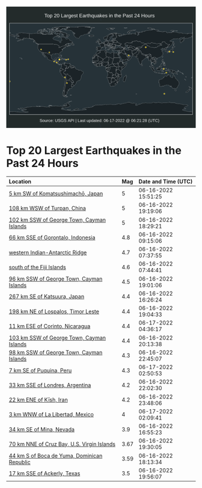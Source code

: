 ![Map](./map.png)

# Top 20 Largest Earthquakes in the Past 24 Hours

| Location | Mag | Date and Time (UTC) |
|:---|:---|:---|
| [5 km SW of Komatsushimachō, Japan](https://earthquake.usgs.gov/earthquakes/eventpage/us7000hhvk) | 5 | 06-16-2022 15:51:25 |
| [108 km WSW of Turpan, China](https://earthquake.usgs.gov/earthquakes/eventpage/us7000hhxq) | 5 | 06-16-2022 19:19:06 |
| [102 km SSW of George Town, Cayman Islands](https://earthquake.usgs.gov/earthquakes/eventpage/us7000hhxe) | 5 | 06-16-2022 18:29:21 |
| [66 km SSE of Gorontalo, Indonesia](https://earthquake.usgs.gov/earthquakes/eventpage/us7000hhr8) | 4.8 | 06-16-2022 09:15:06 |
| [western Indian-Antarctic Ridge](https://earthquake.usgs.gov/earthquakes/eventpage/us7000hhqs) | 4.7 | 06-16-2022 07:37:55 |
| [south of the Fiji Islands](https://earthquake.usgs.gov/earthquakes/eventpage/us7000hhqt) | 4.6 | 06-16-2022 07:44:41 |
| [96 km SSW of George Town, Cayman Islands](https://earthquake.usgs.gov/earthquakes/eventpage/us7000hhxl) | 4.5 | 06-16-2022 19:01:06 |
| [267 km SE of Katsuura, Japan](https://earthquake.usgs.gov/earthquakes/eventpage/us7000hhwp) | 4.4 | 06-16-2022 16:26:24 |
| [198 km NE of Lospalos, Timor Leste](https://earthquake.usgs.gov/earthquakes/eventpage/us7000hhxn) | 4.4 | 06-16-2022 19:04:33 |
| [11 km ESE of Corinto, Nicaragua](https://earthquake.usgs.gov/earthquakes/eventpage/us7000hi1b) | 4.4 | 06-17-2022 04:36:17 |
| [103 km SSW of George Town, Cayman Islands](https://earthquake.usgs.gov/earthquakes/eventpage/us7000hhye) | 4.4 | 06-16-2022 20:13:38 |
| [98 km SSW of George Town, Cayman Islands](https://earthquake.usgs.gov/earthquakes/eventpage/us7000hhzh) | 4.3 | 06-16-2022 22:45:07 |
| [7 km SE of Puquina, Peru](https://earthquake.usgs.gov/earthquakes/eventpage/us7000hi0t) | 4.3 | 06-17-2022 02:50:53 |
| [33 km SSE of Londres, Argentina](https://earthquake.usgs.gov/earthquakes/eventpage/us7000hhze) | 4.2 | 06-16-2022 22:02:30 |
| [22 km ENE of Kīsh, Iran](https://earthquake.usgs.gov/earthquakes/eventpage/us7000hhzq) | 4.2 | 06-16-2022 23:48:06 |
| [3 km WNW of La Libertad, Mexico](https://earthquake.usgs.gov/earthquakes/eventpage/us7000hi0r) | 4 | 06-17-2022 02:09:41 |
| [34 km SE of Mina, Nevada](https://earthquake.usgs.gov/earthquakes/eventpage/nn00841009) | 3.9 | 06-16-2022 16:55:23 |
| [70 km NNE of Cruz Bay, U.S. Virgin Islands](https://earthquake.usgs.gov/earthquakes/eventpage/pr2022167000) | 3.67 | 06-16-2022 19:30:05 |
| [44 km S of Boca de Yuma, Dominican Republic](https://earthquake.usgs.gov/earthquakes/eventpage/pr71354388) | 3.59 | 06-16-2022 18:13:34 |
| [17 km SSE of Ackerly, Texas](https://earthquake.usgs.gov/earthquakes/eventpage/tx2022lsuz) | 3.5 | 06-16-2022 19:56:07 |
